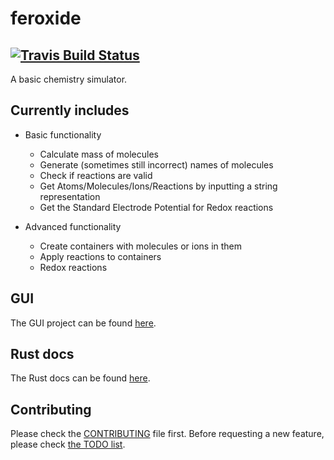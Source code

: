 # feroxide
## [![Travis Build Status][travis-badge]][travis-page]
A basic chemistry simulator.

## Currently includes
- Basic functionality
  * Calculate mass of molecules
  * Generate (sometimes still incorrect) names of molecules
  * Check if reactions are valid
  * Get Atoms/Molecules/Ions/Reactions by inputting a string representation
  * Get the Standard Electrode Potential for Redox reactions

- Advanced functionality
  * Create containers with molecules or ions in them
  * Apply reactions to containers
  * Redox reactions

## GUI
The GUI project can be found [here](https://github.com/feroxide/feroxide-gui).

## Rust docs
The Rust docs can be found [here](./docs/feroxide/index.html).

## Contributing
Please check the [CONTRIBUTING](./CONTRIBUTING.md) file first.
Before requesting a new feature, please check [the TODO list](./TODO.md).


[travis-page]: https://travis-ci.org/feroxide/feroxide
[travis-badge]: https://travis-ci.org/feroxide/feroxide.svg?branch=master
